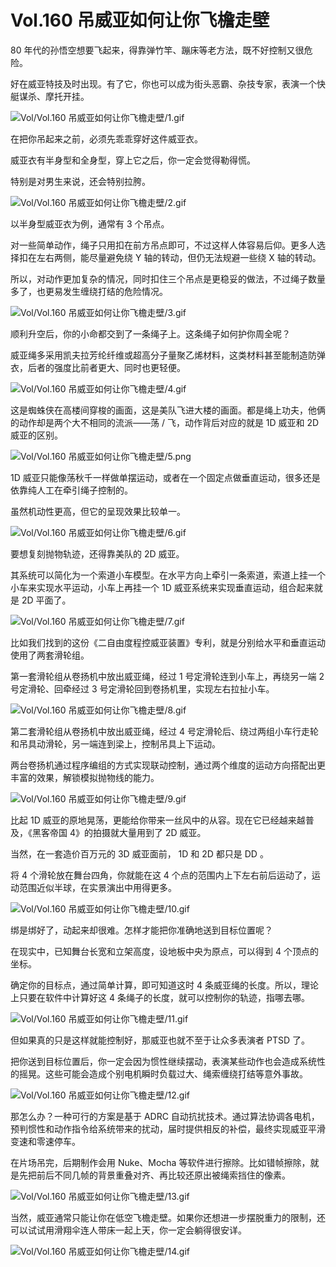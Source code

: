 # Vol.160 吊威亚如何让你飞檐走壁

80 年代的孙悟空想要飞起来，得靠弹竹竿、蹦床等老方法，既不好控制又很危险。

好在威亚特技及时出现。有了它，你也可以成为街头恶霸、杂技专家，表演一个快艇谋杀、摩托开挂。

![Vol/Vol.160 吊威亚如何让你飞檐走壁/1.gif](https://cdn.jsdelivr.net/gh/just-prog/static/image/Vol/Vol.160%20吊威亚如何让你飞檐走壁/1.gif)

在把你吊起来之前，必须先乖乖穿好这件威亚衣。

威亚衣有半身型和全身型，穿上它之后，你一定会觉得勒得慌。

特别是对男生来说，还会特别拉胯。

![Vol/Vol.160 吊威亚如何让你飞檐走壁/2.gif](https://cdn.jsdelivr.net/gh/just-prog/static/image/Vol/Vol.160%20吊威亚如何让你飞檐走壁/2.gif)

以半身型威亚衣为例，通常有 3 个吊点。

对一些简单动作，绳子只用扣在前方吊点即可，不过这样人体容易后仰。更多人选择扣在左右两侧，能尽量避免绕 Y 轴的转动，但仍无法规避一些绕 X 轴的转动。

所以，对动作更加复杂的情况，同时扣住三个吊点是更稳妥的做法，不过绳子数量多了，也更易发生缠绕打结的危险情况。

![Vol/Vol.160 吊威亚如何让你飞檐走壁/3.gif](https://cdn.jsdelivr.net/gh/just-prog/static/image/Vol/Vol.160%20吊威亚如何让你飞檐走壁/3.gif)

顺利升空后，你的小命都交到了一条绳子上。这条绳子如何护你周全呢？

威亚绳多采用凯夫拉芳纶纤维或超高分子量聚乙烯材料，这类材料甚至能制造防弹衣，后者的强度比前者更大、同时也更轻便。

![Vol/Vol.160 吊威亚如何让你飞檐走壁/4.gif](https://cdn.jsdelivr.net/gh/just-prog/static/image/Vol/Vol.160%20吊威亚如何让你飞檐走壁/4.gif)

这是蜘蛛侠在高楼间穿梭的画面，这是美队飞进大楼的画面。都是绳上功夫，他俩的动作却是两个大不相同的流派——荡 / 飞，动作背后对应的就是 1D 威亚和 2D 威亚的区别。

![Vol/Vol.160 吊威亚如何让你飞檐走壁/5.png](https://cdn.jsdelivr.net/gh/just-prog/static/image/Vol/Vol.160%20吊威亚如何让你飞檐走壁/5.png)

1D 威亚只能像荡秋千一样做单摆运动，或者在一个固定点做垂直运动，很多还是依靠纯人工在牵引绳子控制的。

虽然机动性更高，但它的呈现效果比较单一。

![Vol/Vol.160 吊威亚如何让你飞檐走壁/6.gif](https://cdn.jsdelivr.net/gh/just-prog/static/image/Vol/Vol.160%20吊威亚如何让你飞檐走壁/6.gif)

要想复刻抛物轨迹，还得靠美队的 2D 威亚。

其系统可以简化为一个索道小车模型。在水平方向上牵引一条索道，索道上挂一个小车来实现水平运动，小车上再挂一个 1D 威亚系统来实现垂直运动，组合起来就是 2D 平面了。

![Vol/Vol.160 吊威亚如何让你飞檐走壁/7.gif](https://cdn.jsdelivr.net/gh/just-prog/static/image/Vol/Vol.160%20吊威亚如何让你飞檐走壁/7.gif)

比如我们找到的这份《二自由度程控威亚装置》专利，就是分别给水平和垂直运动使用了两套滑轮组。

第一套滑轮组从卷扬机中放出威亚绳，经过 1 号定滑轮连到小车上，再绕另一端 2 号定滑轮、回牵经过 3 号定滑轮回到卷扬机里，实现左右拉扯小车。

![Vol/Vol.160 吊威亚如何让你飞檐走壁/8.gif](https://cdn.jsdelivr.net/gh/just-prog/static/image/Vol/Vol.160%20吊威亚如何让你飞檐走壁/8.gif)

第二套滑轮组从卷扬机中放出威亚绳，经过 4 号定滑轮后、绕过两组小车行走轮和吊具动滑轮，另一端连到梁上，控制吊具上下运动。

两台卷扬机通过程序编组的方式实现联动控制，通过两个维度的运动方向搭配出更丰富的效果，解锁模拟抛物线的能力。

![Vol/Vol.160 吊威亚如何让你飞檐走壁/9.gif](https://cdn.jsdelivr.net/gh/just-prog/static/image/Vol/Vol.160%20吊威亚如何让你飞檐走壁/9.gif)

比起 1D 威亚的原地晃荡，更能给你带来一丝风中的从容。现在它已经越来越普及，《黑客帝国 4》的拍摄就大量用到了 2D 威亚。

当然，在一套造价百万元的 3D 威亚面前， 1D 和 2D 都只是 DD 。

将 4 个滑轮放在舞台四角，你就能在这 4 个点的范围内上下左右前后运动了，运动范围近似半球，在实景演出中用得更多。

![Vol/Vol.160 吊威亚如何让你飞檐走壁/10.gif](https://cdn.jsdelivr.net/gh/just-prog/static/image/Vol/Vol.160%20吊威亚如何让你飞檐走壁/10.gif)

绑是绑好了，动起来却很难。怎样才能把你准确地送到目标位置呢？

在现实中，已知舞台长宽和立架高度，设地板中央为原点，可以得到 4 个顶点的坐标。

确定你的目标点，通过简单计算，即可知道这时 4 条威亚绳的长度。所以，理论上只要在软件中计算好这 4 条绳子的长度，就可以控制你的轨迹，指哪去哪。

![Vol/Vol.160 吊威亚如何让你飞檐走壁/11.gif](https://cdn.jsdelivr.net/gh/just-prog/static/image/Vol/Vol.160%20吊威亚如何让你飞檐走壁/11.gif)

但如果真的只是这样就能控制好，那威亚也就不至于让众多表演者 PTSD 了。

把你送到目标位置后，你一定会因为惯性继续摆动，表演某些动作也会造成系统性的摇晃。这些可能会造成个别电机瞬时负载过大、绳索缠绕打结等意外事故。

![Vol/Vol.160 吊威亚如何让你飞檐走壁/12.gif](https://cdn.jsdelivr.net/gh/just-prog/static/image/Vol/Vol.160%20吊威亚如何让你飞檐走壁/12.gif)

那怎么办？一种可行的方案是基于 ADRC 自动抗扰技术。通过算法协调各电机，预判惯性和动作指令给系统带来的扰动，届时提供相反的补偿，最终实现威亚平滑变速和零速停车。

在片场吊完，后期制作会用 Nuke、Mocha 等软件进行擦除。比如错帧擦除，就是先把前后不同几帧的背景重叠对齐、再比较还原出被绳索挡住的像素。

![Vol/Vol.160 吊威亚如何让你飞檐走壁/13.gif](https://cdn.jsdelivr.net/gh/just-prog/static/image/Vol/Vol.160%20吊威亚如何让你飞檐走壁/13.gif)

当然，威亚通常只能让你在低空飞檐走壁。如果你还想进一步摆脱重力的限制，还可以试试用滑翔伞连人带床一起上天，你一定会躺得很安详。

![Vol/Vol.160 吊威亚如何让你飞檐走壁/14.gif](https://cdn.jsdelivr.net/gh/just-prog/static/image/Vol/Vol.160%20吊威亚如何让你飞檐走壁/14.gif)

